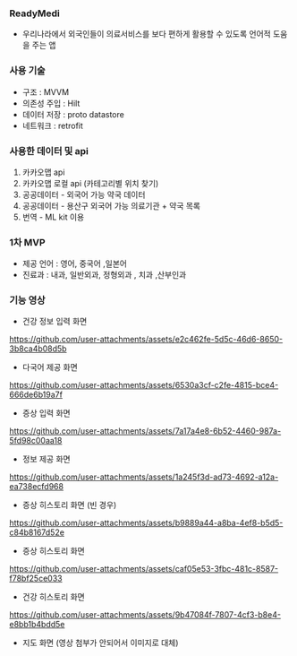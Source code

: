 ### ReadyMedi
- 우리나라에서 외국인들이 의료서비스를 보다 편하게 활용할 수 있도록 언어적 도움을 주는 앱

### 사용 기술
- 구조 : MVVM
- 의존성 주입 : Hilt
- 데이터 저장 : proto datastore
- 네트워크 : retrofit

### 사용한 데이터 및 api
1. 카카오맵 api
2. 카카오맵 로컬 api (카테고리별 위치 찾기)
3. 공공데이터 - 외국어 가능 약국 데이터
4. 공공데이터 - 용산구 외국어 가능 의료기관 + 약국 목록
5. 번역 - ML kit 이용

### 1차 MVP
- 제공 언어 : 영어, 중국어 ,일본어
- 진료과 : 내과, 일반외과, 정형외과 , 치과 ,산부인과

### 기능 영상

- 건강 정보 입력 화면 

https://github.com/user-attachments/assets/e2c462fe-5d5c-46d6-8650-3b8ca4b08d5b

- 다국어 제공 화면 

https://github.com/user-attachments/assets/6530a3cf-c2fe-4815-bce4-666de6b19a7f


- 증상 입력 화면 

https://github.com/user-attachments/assets/7a17a4e8-6b52-4460-987a-5fd98c00aa18

- 정보 제공 화면 

https://github.com/user-attachments/assets/1a245f3d-ad73-4692-a12a-ea738ecfd968


- 증상 히스토리 화면 (빈 경우)
  
https://github.com/user-attachments/assets/b9889a44-a8ba-4ef8-b5d5-c84b8167d52e


- 증상 히스토리 화면
  
https://github.com/user-attachments/assets/caf05e53-3fbc-481c-8587-f78bf25ce033

- 건강 히스토리 화면 

https://github.com/user-attachments/assets/9b47084f-7807-4cf3-b8e4-e8bb1b4bdd5e

- 지도 화면 (영상 첨부가 안되어서 이미지로 대체)
  
